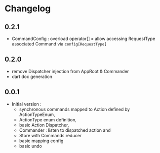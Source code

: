 # Changelog

## 0.2.1

- CommandConfig : overload operator[] » allow accessing RequestType associated Command via `config[RequestType]`

## 0.2.0

- remove Dispatcher injection from AppRoot & Commander
- dart doc generation

## 0.0.1

- Initial version : 
  - synchronous commands mapped to Action defined by ActionTypeEnum,
  - ActionType enum definition,
  - basic Action Dispatcher, 
  - Commander : listen to dispatched action and
  - Store with Commands reducer
  - basic mapping config
  - basic undo
